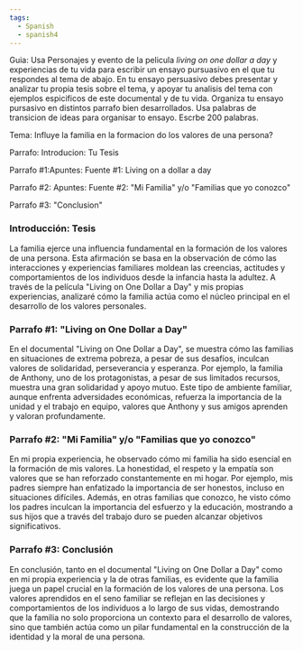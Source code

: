 ```yaml
---
tags:
  - Spanish
  - spanish4
---
```

Guia: Usa Personajes y evento de la pelicula *living on one dollar a day* y experiencias de tu vida para escribir un ensayo pursuasivo en el que tu respondes al tema de abajo. En tu ensayo persuasivo debes presentar y analizar tu propia tesis sobre el tema, y apoyar tu analisis del tema con ejemplos espicificos de este documental y de tu vida. Organiza tu ensayo pursasivo en distintos parrafo bien desarrollados. Usa palabras de transicion de ideas para organisar to ensayo. Escrbe 200 palabras. 
 
Tema: Influye la familia en la formacion do los valores de una persona?

Parrafo: Introducion: Tu Tesis

Parrafo #1:Apuntes: Fuente #1: Living on a dollar a day

Parrafo #2: Apuntes: Fuente #2: "Mi Familia" y/o "Familias que yo conozco"

Parrafo #3: "Conclusion"

### Introducción: Tesis

La familia ejerce una influencia fundamental en la formación de los valores de una persona. Esta afirmación se basa en la observación de cómo las interacciones y experiencias familiares moldean las creencias, actitudes y comportamientos de los individuos desde la infancia hasta la adultez. A través de la película "Living on One Dollar a Day" y mis propias experiencias, analizaré cómo la familia actúa como el núcleo principal en el desarrollo de los valores personales.

### Parrafo #1: "Living on One Dollar a Day"

En el documental "Living on One Dollar a Day", se muestra cómo las familias en situaciones de extrema pobreza, a pesar de sus desafíos, inculcan valores de solidaridad, perseverancia y esperanza. Por ejemplo, la familia de Anthony, uno de los protagonistas, a pesar de sus limitados recursos, muestra una gran solidaridad y apoyo mutuo. Este tipo de ambiente familiar, aunque enfrenta adversidades económicas, refuerza la importancia de la unidad y el trabajo en equipo, valores que Anthony y sus amigos aprenden y valoran profundamente.

### Parrafo #2: "Mi Familia" y/o "Familias que yo conozco"

En mi propia experiencia, he observado cómo mi familia ha sido esencial en la formación de mis valores. La honestidad, el respeto y la empatía son valores que se han reforzado constantemente en mi hogar. Por ejemplo, mis padres siempre han enfatizado la importancia de ser honestos, incluso en situaciones difíciles. Además, en otras familias que conozco, he visto cómo los padres inculcan la importancia del esfuerzo y la educación, mostrando a sus hijos que a través del trabajo duro se pueden alcanzar objetivos significativos.

### Parrafo #3: Conclusión

En conclusión, tanto en el documental "Living on One Dollar a Day" como en mi propia experiencia y la de otras familias, es evidente que la familia juega un papel crucial en la formación de los valores de una persona. Los valores aprendidos en el seno familiar se reflejan en las decisiones y comportamientos de los individuos a lo largo de sus vidas, demostrando que la familia no solo proporciona un contexto para el desarrollo de valores, sino que también actúa como un pilar fundamental en la construcción de la identidad y la moral de una persona.




